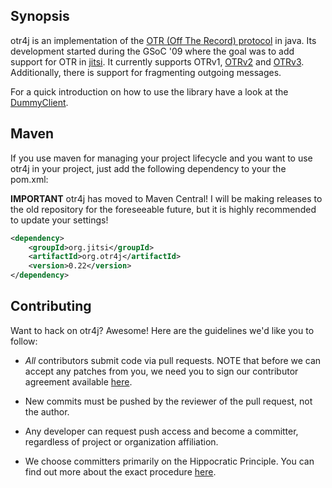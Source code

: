 ## Synopsis

otr4j is an implementation of the [OTR (Off The Record) protocol][1]
in java. Its development started during the GSoC '09
where the goal was to add support for OTR in [jitsi][2]. It currently
supports OTRv1, [OTRv2][] and [OTRv3][]. Additionally, there is support
for fragmenting outgoing messages.

For a quick introduction on how to use the library have a look at the
[DummyClient](src/test/java/net/java/otr4j/session/DummyClient.java).

## Maven

If you use maven for managing your project lifecycle and you want to
use otr4j in your project, just add the following dependency to your
the pom.xml:

**IMPORTANT** otr4j has moved to Maven Central! I will be making releases to the
old repository for the foreseeable future, but it is highly recommended to
update your settings!

```xml
<dependency>
    <groupId>org.jitsi</groupId>
    <artifactId>org.otr4j</artifactId>
    <version>0.22</version>
</dependency>
```

## Contributing

Want to hack on otr4j? Awesome! Here are the guidelines we'd like you to follow:

* _All_ contributors submit code via pull requests. NOTE that before we can accept any patches from you, we need you to sign our contributor agreement available [here](http://bluejimp.com/bca.pdf).
* New commits must be pushed by the reviewer of the pull request, not the author.
* Any developer can request push access and become a committer, regardless of project or organization affiliation.
* We choose committers primarily on the Hippocratic Principle. You can find out more about the exact procedure [here][bca].

  [1]: https://otr.cypherpunks.ca/
  [2]: https://jitsi.org/
  [OTRv2]: https://otr.cypherpunks.ca/Protocol-v2-3.1.0.html
  [OTRv3]: https://otr.cypherpunks.ca/Protocol-v3-4.0.0.html
  [bca]: https://jitsi.org/Documentation/CommitAccess

